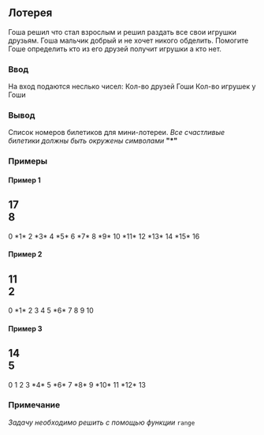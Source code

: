## Лотерея

Гоша решил что стал взрослым и решил раздать все свои игрушки друзьям. Гоша мальчик добрый и не хочет
никого обделить. Помогите Гоше определить кто из его друзей получит игрушки а кто нет.


### Ввод
На вход подаются неслько чисел:
Кол-во друзей Гоши
Кол-во игрушек у Гоши


### Вывод

Список номеров билетиков для мини-лотереи. _Все счастливые билетики должны быть окружены символами_ **"\*"**


### Примеры

#### Пример 1

17  
8  
---------------------------------------  
0 \*1\* 2 \*3\* 4 \*5\* 6 \*7\* 8 \*9\* 10 \*11\* 12 \*13\* 14 \*15\* 16  

#### Пример 2

11  
2  
---------------------------------------  
0 \*1\* 2 3 4 5 \*6\* 7 8 9 10  

#### Пример 3  


14  
5  
---------------------------------------  
0 1 2 3 \*4\* 5 \*6\* 7 \*8\* 9 \*10\* 11 \*12\* 13  

### Примечание

_Задачу необходимо решить с помощью функции_ `range` 